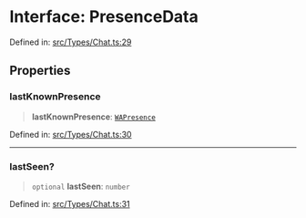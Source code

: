 # Interface: PresenceData

Defined in: [src/Types/Chat.ts:29](https://github.com/Fokusdotid/Baileys/blob/982cc5b3c62bfc7b56d2f8f8427b6c1a2dda856f/src/Types/Chat.ts#L29)

## Properties

### lastKnownPresence

> **lastKnownPresence**: [`WAPresence`](../type-aliases/WAPresence.md)

Defined in: [src/Types/Chat.ts:30](https://github.com/Fokusdotid/Baileys/blob/982cc5b3c62bfc7b56d2f8f8427b6c1a2dda856f/src/Types/Chat.ts#L30)

***

### lastSeen?

> `optional` **lastSeen**: `number`

Defined in: [src/Types/Chat.ts:31](https://github.com/Fokusdotid/Baileys/blob/982cc5b3c62bfc7b56d2f8f8427b6c1a2dda856f/src/Types/Chat.ts#L31)

